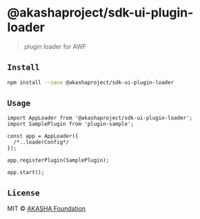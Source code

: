 # @akashaproject/sdk-ui-plugin-loader

> plugin loader for AWF

## `Install`

```bash
npm install --save @akashaproject/sdk-ui-plugin-loader
```

## `Usage`

```tsx
import AppLoader from '@akashaproject/sdk-ui-plugin-loader';
import SamplePlugin from 'plugin-sample';

const app = AppLoader({
  /*..loaderConfig*/
});

app.registerPlugin(SamplePlugin);

app.start();
```

## `License`

MIT © [AKASHA Foundation](https://akasha.org/)
